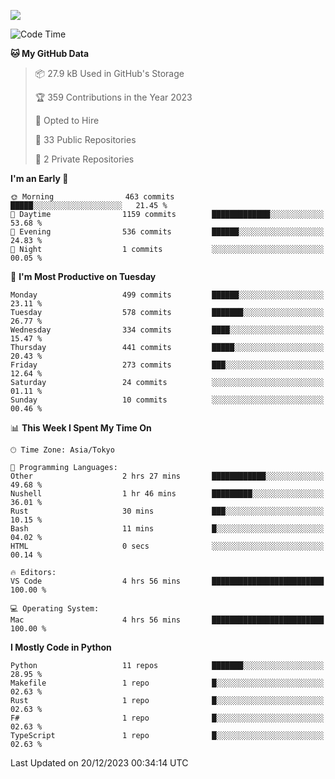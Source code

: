![](https://komarev.com/ghpvc/?username=kitagawa-hr)

<!--START_SECTION:waka-->
![Code Time](http://img.shields.io/badge/Code%20Time-755%20hrs%2038%20mins-blue)

**🐱 My GitHub Data** 

> 📦 27.9 kB Used in GitHub's Storage 
 > 
> 🏆 359 Contributions in the Year 2023
 > 
> 💼 Opted to Hire
 > 
> 📜 33 Public Repositories 
 > 
> 🔑 2 Private Repositories 
 > 
**I'm an Early 🐤** 

```text
🌞 Morning                463 commits         █████░░░░░░░░░░░░░░░░░░░░   21.45 % 
🌆 Daytime                1159 commits        █████████████░░░░░░░░░░░░   53.68 % 
🌃 Evening                536 commits         ██████░░░░░░░░░░░░░░░░░░░   24.83 % 
🌙 Night                  1 commits           ░░░░░░░░░░░░░░░░░░░░░░░░░   00.05 % 
```
📅 **I'm Most Productive on Tuesday** 

```text
Monday                   499 commits         ██████░░░░░░░░░░░░░░░░░░░   23.11 % 
Tuesday                  578 commits         ███████░░░░░░░░░░░░░░░░░░   26.77 % 
Wednesday                334 commits         ████░░░░░░░░░░░░░░░░░░░░░   15.47 % 
Thursday                 441 commits         █████░░░░░░░░░░░░░░░░░░░░   20.43 % 
Friday                   273 commits         ███░░░░░░░░░░░░░░░░░░░░░░   12.64 % 
Saturday                 24 commits          ░░░░░░░░░░░░░░░░░░░░░░░░░   01.11 % 
Sunday                   10 commits          ░░░░░░░░░░░░░░░░░░░░░░░░░   00.46 % 
```


📊 **This Week I Spent My Time On** 

```text
🕑︎ Time Zone: Asia/Tokyo

💬 Programming Languages: 
Other                    2 hrs 27 mins       ████████████░░░░░░░░░░░░░   49.68 % 
Nushell                  1 hr 46 mins        █████████░░░░░░░░░░░░░░░░   36.01 % 
Rust                     30 mins             ███░░░░░░░░░░░░░░░░░░░░░░   10.15 % 
Bash                     11 mins             █░░░░░░░░░░░░░░░░░░░░░░░░   04.02 % 
HTML                     0 secs              ░░░░░░░░░░░░░░░░░░░░░░░░░   00.14 % 

🔥 Editors: 
VS Code                  4 hrs 56 mins       █████████████████████████   100.00 % 

💻 Operating System: 
Mac                      4 hrs 56 mins       █████████████████████████   100.00 % 
```

**I Mostly Code in Python** 

```text
Python                   11 repos            ███████░░░░░░░░░░░░░░░░░░   28.95 % 
Makefile                 1 repo              █░░░░░░░░░░░░░░░░░░░░░░░░   02.63 % 
Rust                     1 repo              █░░░░░░░░░░░░░░░░░░░░░░░░   02.63 % 
F#                       1 repo              █░░░░░░░░░░░░░░░░░░░░░░░░   02.63 % 
TypeScript               1 repo              █░░░░░░░░░░░░░░░░░░░░░░░░   02.63 % 
```




 Last Updated on 20/12/2023 00:34:14 UTC
<!--END_SECTION:waka-->
